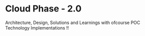 # Cloud Phase - 2.0
Architecture, Design, Solutions and  Learnings with ofcourse POC Technology Implementations !!
